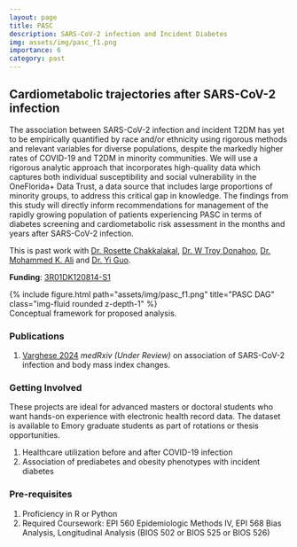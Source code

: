 ```yaml
---
layout: page
title: PASC
description: SARS-CoV-2 infection and Incident Diabetes
img: assets/img/pasc_f1.png
importance: 6
category: past
---
```


## Cardiometabolic trajectories after SARS-CoV-2 infection

The association between SARS-CoV-2 infection and incident T2DM has yet to be empirically quantified by race
and/or ethnicity using rigorous methods and relevant variables for diverse populations, despite the markedly
higher rates of COVID-19 and T2DM in minority communities. We will use a rigorous analytic approach that
incorporates high-quality data which captures both individual susceptibility and social vulnerability in the
OneFlorida+ Data Trust, a data source that includes large proportions of minority groups, to address this
critical gap in knowledge. The findings from this study will directly inform recommendations for management of
the rapidly growing population of patients experiencing PASC in terms of diabetes screening and
cardiometabolic risk assessment in the months and years after SARS-CoV-2 infection.


This is past work with [Dr. Rosette Chakkalakal](https://med.emory.edu/directory/profile/?u=RCHAKKA), [Dr. W Troy Donahoo](https://ufhealth.org/doctors/william-t-donahoo), [Dr. Mohammed K. Ali](https://sph.emory.edu/faculty/profile/index.php?FID=mohammed-ali-372) and [Dr. Yi Guo](https://hobi.med.ufl.edu/profile/guo-yi/).

**Funding**: [3R01DK120814-S1](https://reporter.nih.gov/search/fesNx3NfU0Km5Dk3kHhorg/project-details/10632758)

<div class="row">
    <div class="col-sm mt-3 mt-md-0">
        {% include figure.html path="assets/img/pasc_f1.png" title="PASC DAG" class="img-fluid rounded z-depth-1" %}
    </div>
</div>
<div class="caption">
    Conceptual framework for proposed analysis.
</div>

### Publications

1. [Varghese 2024](https://www.medrxiv.org/content/10.1101/2024.02.12.24302697v1) *medRxiv (Under Review)* on association of SARS-CoV-2 infection and body mass index changes. 

### Getting Involved
These projects are ideal for advanced masters or doctoral students who want hands-on experience with electronic health record data. The dataset is available to Emory graduate students as part of rotations or thesis opportunities.

1. Healthcare utilization before and after COVID-19 infection
2. Association of prediabetes and obesity phenotypes with incident diabetes


### Pre-requisites
1. Proficiency in R or Python
2. Required Coursework: EPI 560 Epidemiologic Methods IV, EPI 568 Bias Analysis, Longitudinal Analysis (BIOS 502 or BIOS 525 or BIOS 526)
